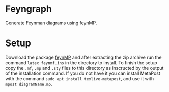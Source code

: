 # Feyngraph

Generate Feynman diagrams using feynMP.

# Setup

Download the package [feynMP](https://ctan.org/pkg/feynmf) and after
extracting the zip archive run the command `latex feynmf.ins` in the
directory to install. To finish the setup copy the `.mf`, `.mp` and
`.sty` files to this directory as inscructed by the output of the
installation command. If you do not have it you can install MetaPost
with the command `sudo apt install texlive-metapost`, and use it with
`mpost diagramName.mp`.
